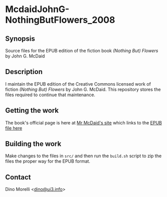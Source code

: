 # McdaidJohnG-NothingButFlowers_2008


## Synopsis

Source files for the EPUB edition of the fiction book _(Nothing But)
Flowers_ by John G. McDaid


## Description

I maintain the EPUB edition of the Creative Commons licensed work of
fiction _(Nothing But) Flowers_ by John G. McDaid. This repository
stores the files required to continue that maintenance.


## Getting the work

The book's official page is here at [Mr McDaid's site](http://harddeadlines.com/node/984) which links to the [EPUB file here](http://ui3.info/d/misc/McdaidJohnG-NothingButFlowers_2008.epub)


## Building the work

Make changes to the files in `src/` and then run the `build.sh`
script to zip the files the proper way for the EPUB format.


## Contact

Dino Morelli <[dino@ui3.info](mailto:dino@ui3.info)>
